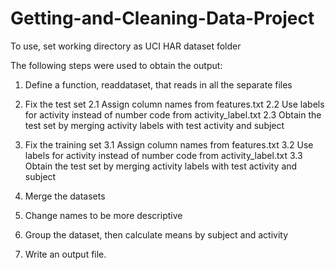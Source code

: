 # Getting-and-Cleaning-Data-Project

To use, set working directory as UCI HAR dataset folder

The following steps were used to obtain the output:
1. Define a function, readdataset, that reads in all the separate files

2. Fix the test set
2.1 Assign column names from features.txt
2.2 Use labels for activity instead of number code from activity_label.txt
2.3 Obtain the test set by merging activity labels with test activity and subject

3. Fix the training set
3.1 Assign column names from features.txt
3.2 Use labels for activity instead of number code from activity_label.txt
3.3 Obtain the test set by merging activity labels with test activity and subject

4. Merge the datasets
5. Change names to be more descriptive
6. Group the dataset, then calculate means by subject and activity
7. Write an output file.
